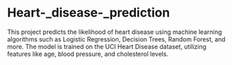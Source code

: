 # Heart-_disease-_prediction
This project predicts the likelihood of heart disease using machine learning algorithms such as Logistic Regression, Decision Trees, Random Forest, and more. The model is trained on the UCI Heart Disease dataset, utilizing features like age, blood pressure, and cholesterol levels.
